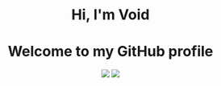 <h1 align="center">Hi, I'm Void</h1>
<h1 align="center">Welcome to my GitHub profile</h1>

<p align="center">
  <img src ="https://github-readme-stats.vercel.app/api?username=AmIVoid&show_icons=true&count_private=true&theme=darcula&hide_border=true&hide=issues,contribs&bg_color=00000000">
  <img src ="https://github-readme-stats.vercel.app/api/top-langs/?username=AmIVoid&layout=compact&hide_border=true&theme=darcula&bg_color=00000000&langs_count=6">
</p>
